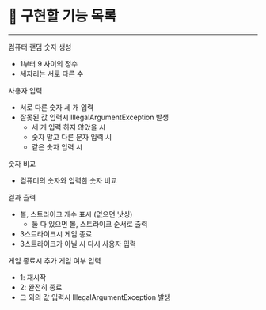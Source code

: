 # 🚀 구현할 기능 목록

--- 

컴퓨터 랜덤 숫자 생성
- 1부터 9 사이의 정수
- 세자리는 서로 다른 수

사용자 입력
- 서로 다른 숫자 세 개 입력
- 잘못된 값 입력시 IllegalArgumentException 발생
  - 세 개 입력 하지 않았을 시
  - 숫자 말고 다른 문자 입력 시
  - 같은 숫자 입력 시

숫자 비교
- 컴퓨터의 숫자와 입력한 숫자 비교

결과 출력
- 볼, 스트라이크 개수 표시 (없으면 낫싱)
  - 둘 다 있으면 볼, 스트라이크 순서로 출력 
- 3스트라이크시 게임 종료
- 3스트라이크가 아닐 시 다시 사용자 입력

게임 종료시 추가 게임 여부 입력
- 1: 재시작
- 2: 완전히 종료
- 그 외의 값 입력시 IllegalArgumentException 발생